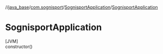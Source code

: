 //[java_base](../../../index.md)/[com.sognisport](../index.md)/[SognisportApplication](index.md)/[SognisportApplication](-sognisport-application.md)

# SognisportApplication

[JVM]\
constructor()
